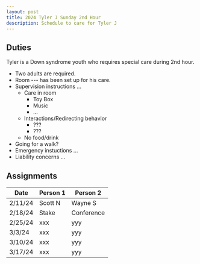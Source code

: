 ```yaml
---
layout: post
title: 2024 Tyler J Sunday 2nd Hour
description: Schedule to care for Tyler J
---
```


## Duties
Tyler is a Down syndrome youth who requires special care during 2nd hour.
- Two adults are required.
- Room --- has been set up for his care.
- Supervision instructions ...
  - Care in room
    - Toy Box
    - Music
    - ...
  - Interactions/Redirecting behavior
    - ???
    - ???
  - No food/drink
- Going for a walk?
- Emergency instuctions ...
- Liability concerns ...


## Assignments

| Date    | Person 1 | Person 2 |
|---------|----------|----------|
| 2/11/24 | Scott N  | Wayne S  | 
| 2/18/24 | Stake | Conference  |
| 2/25/24 | xxx   | yyy    | 
| 3/3/24  | xxx   | yyy    | 
| 3/10/24 | xxx   | yyy    | 
| 3/17/24 | xxx   | yyy    | 


